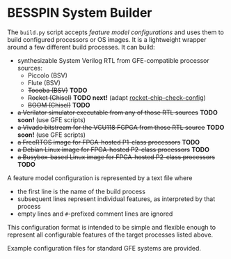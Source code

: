 # BESSPIN System Builder

The `build.py` script accepts *feature model configurations* and uses them
to build configured processors or OS images.
It is a lightweight wrapper around a few different build processes.
It can build:
- synthesizable System Verilog RTL from GFE-compatible processor sources:
  - Piccolo (BSV)
  - Flute (BSV)
  - ~~Toooba (BSV)~~ **TODO**
  - ~~Rocket (Chisel)~~ **TODO next!** (adapt [rocket-chip-check-config](https://github.com/GaloisInc/BESSPIN-arch-extract/tree/master/rocket-chip-check-config))
  - ~~BOOM (Chisel)~~ **TODO**
- ~~a Verilator simulator executable from any of those RTL sources~~ **TODO soon!** (use GFE scripts)
- ~~a Vivado bitstream for the VCU118 FGPGA from those RTL source~~ **TODO soon!** (use GFE scripts)
- ~~a FreeRTOS image for FPGA-hosted P1-class processors~~ **TODO**
- ~~a Debian Linux image for FPGA-hosted P2-class processors~~ **TODO**
- ~~a Busybox-based Linux image for FPGA-hosted P2-class processors~~ **TODO**

A feature model configuration is represented by a text file where
- the first line is the name of the build process
- subsequent lines represent individual features, as interpreted by that process
- empty lines and `#`-prefixed comment lines are ignored

This configuration format is intended to be simple and flexible enough
to represent all configurable features of the target processes listed above.

Example configuration files for standard GFE systems are provided.
